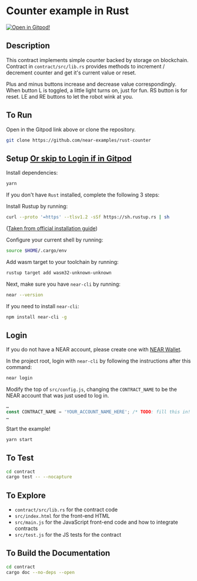 # Counter example in Rust

[![Open in Gitpod!](https://gitpod.io/button/open-in-gitpod.svg)](https://gitpod.io/#https://github.com/near-examples/rust-counter)

<!-- MAGIC COMMENT: DO NOT DELETE! Everything above this line is hidden on NEAR Examples page -->

## Description

This contract implements simple counter backed by storage on blockchain.
Contract in `contract/src/lib.rs` provides methods to increment / decrement counter and get it's current value or reset.

Plus and minus buttons increase and decrease value correspondingly. When button L is toggled, a little light turns on, just for fun. RS button is for reset. LE and RE buttons to let the robot wink at you.

## To Run

Open in the Gitpod link above or clone the repository.

```bash
git clone https://github.com/near-examples/rust-counter
```

## Setup [Or skip to Login if in Gitpod](#login)

Install dependencies:

```bash
yarn
```

If you don't have `Rust` installed, complete the following 3 steps:

Install Rustup by running:

```bash
curl --proto '=https' --tlsv1.2 -sSf https://sh.rustup.rs | sh
```

([Taken from official installation guide](https://www.rust-lang.org/tools/install))

Configure your current shell by running:

```bash
source $HOME/.cargo/env
```

Add wasm target to your toolchain by running:

```bash
rustup target add wasm32-unknown-unknown
```

Next, make sure you have `near-cli` by running:

```bash
near --version
```

If you need to install `near-cli`:

```bash
npm install near-cli -g
```

## Login

If you do not have a NEAR account, please create one with [NEAR Wallet](https://wallet.testnet.near.org).

In the project root, login with `near-cli` by following the instructions after this command:

```bash
near login
```

Modify the top of `src/config.js`, changing the `CONTRACT_NAME` to be the NEAR account that was just used to log in.

```javascript
…
const CONTRACT_NAME = 'YOUR_ACCOUNT_NAME_HERE'; /* TODO: fill this in! */
…
```

Start the example!

```bash
yarn start
```

## To Test

```bash
cd contract
cargo test -- --nocapture
```

## To Explore

- `contract/src/lib.rs` for the contract code
- `src/index.html` for the front-end HTML
- `src/main.js` for the JavaScript front-end code and how to integrate contracts
- `src/test.js` for the JS tests for the contract

## To Build the Documentation

```bash
cd contract
cargo doc --no-deps --open
```
